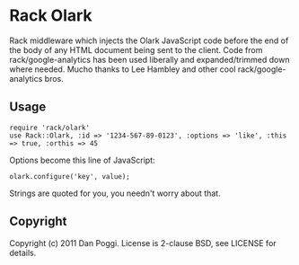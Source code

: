 # Rack Olark
Rack middleware which injects the Olark JavaScript code before the end of the body of any HTML document being sent to the client. Code from rack/google-analytics has been used liberally and expanded/trimmed down where needed. Mucho thanks to Lee Hambley and other cool rack/google-analytics bros.

## Usage

    require 'rack/olark'
    use Rack::Olark, :id => '1234-567-89-0123', :options => 'like', :this => true, :orthis => 45

Options become this line of JavaScript:

    olark.configure('key', value);

Strings are quoted for you, you needn't worry about that.

## Copyright

Copyright (c) 2011 Dan Poggi. License is 2-clause BSD, see LICENSE for details.
